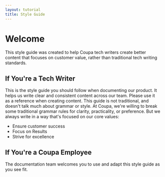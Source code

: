 ```yaml
---
layout: tutorial
title: Style Guide
---
```


# Welcome #
This style guide was created to help Coupa tech writers create better content that focuses on customer value, rather than traditional tech writing standards.

## If You're a Tech Writer ##
This is the style guide you should follow when documenting our product. It helps us write clear and consistent content across our team. Please use it as a reference when creating content.
This guide is not traditional, and doesn't talk much about grammar or style. At Coupa, we're willing to break some traditional grammar rules for clarity, practicality, or preference. But we always write in a way that's focused on our core values:
* Ensure customer success
* Focus on Results
* Strive for excellence

## If You're a Coupa Employee ##
The documentation team welcomes you to use and adapt this style guide as you see fit. 
